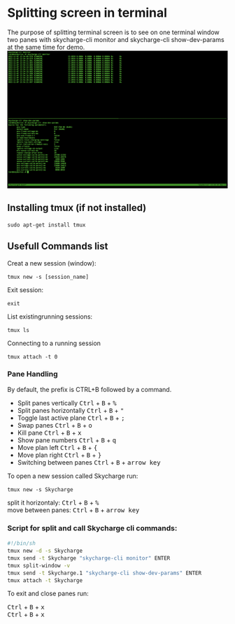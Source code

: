 # Splitting screen in terminal
The purpose of splitting terminal screen is to see on one terminal window two panes with skycharge-cli monitor and skycharge-cli show-dev-params at the same time for demo.
![tmux-screen-split](assets/tmux.png)

## Installing tmux (if not installed)
```shell
sudo apt-get install tmux
```

## Usefull Commands list
Creat a new session (window):
```shell
tmux new -s [session_name]
```
Exit session:
```shell
exit
```
List existingrunning sessions:
```shell
tmux ls
```
Connecting to a running session
```shell
tmux attach -t 0
```


### Pane Handling
By default, the prefix is CTRL+B followed by a command.

- Split panes vertically	<kbd>Ctrl</kbd> + <kbd>B</kbd> + <kbd>%</kbd>
- Split panes horizontally    <kbd>Ctrl</kbd> + <kbd>B</kbd> + <kbd>"</kbd>
- Toggle last active plane	<kbd>Ctrl</kbd> + <kbd>B</kbd> + <kbd>;</kbd>
- Swap panes	<kbd>Ctrl</kbd> + <kbd>B</kbd> + <kbd>o</kbd>
- Kill pane	<kbd>Ctrl</kbd> + <kbd>B</kbd> + <kbd>x</kbd>
- Show pane numbers	<kbd>Ctrl</kbd> + <kbd>B</kbd> + <kbd>q</kbd>
- Move plan left	<kbd>Ctrl</kbd> + <kbd>B</kbd> + <kbd>{</kbd>
- Move plan right	<kbd>Ctrl</kbd> + <kbd>B</kbd> + <kbd>}</kbd>
- Switching between panes	<kbd>Ctrl</kbd> + <kbd>B</kbd> + <kbd>arrow key</kbd>


To open a new session called Skycharge run:
```shell
tmux new -s Skycharge
```
split it horizontaly: <kbd>Ctrl</kbd> + <kbd>B</kbd> + <kbd>%</kbd>\
move between panes: <kbd>Ctrl</kbd> + <kbd>B</kbd> + <kbd>arrow key</kbd>

### Script for split and call Skycharge cli commands:

```bash
#!/bin/sh
tmux new -d -s Skycharge
tmux send -t Skycharge "skycharge-cli monitor" ENTER
tmux split-window -v
tmux send -t Skycharge.1 "skycharge-cli show-dev-params" ENTER
tmux attach -t Skycharge
```
To exit and close panes run:

<kbd>Ctrl</kbd> + <kbd>B</kbd> + <kbd>x</kbd>\
<kbd>Ctrl</kbd> + <kbd>B</kbd> + <kbd>x</kbd>
